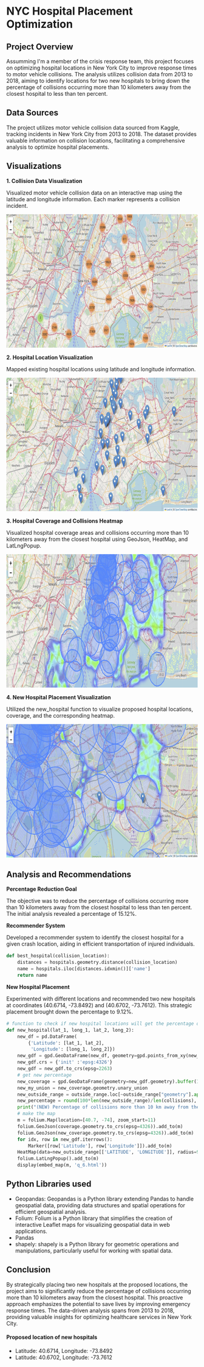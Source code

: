 # NYC Hospital Placement Optimization

## Project Overview

Assumming I'm a member of the crisis response team, this project focuses on optimizing hospital locations in New York City to improve response times to motor vehicle collisions. The analysis utilizes collision data from 2013 to 2018, aiming to identify locations for two new hospitals to bring down the percentage of collisions occurring more than 10 kilometers away from the closest hospital to less than ten percent.

## Data Sources

The project utilizes motor vehicle collision data sourced from Kaggle, tracking incidents in New York City from 2013 to 2018. The dataset provides valuable information on collision locations, facilitating a comprehensive analysis to optimize hospital placements.

## Visualizations

**1. Collision Data Visualization**

Visualized motor vehicle collision data on an interactive map using the latitude and longitude information. Each marker represents a collision incident.

<img src="q1.jpg" height="350px" width="650">

**2. Hospital Location Visualization**

Mapped existing hospital locations using latitude and longitude information.

<img src="q2.jpg" height="350px" width="650">

**3. Hospital Coverage and Collisions Heatmap**

Visualized hospital coverage areas and collisions occurring more than 10 kilometers away from the closest hospital using GeoJson, HeatMap, and LatLngPopup.

<img src="m6.jpg" height="350px" width="650">

**4. New Hospital Placement Visualization**

Utilized the new_hospital function to visualize proposed hospital locations, coverage, and the corresponding heatmap.

<img src="q6.jpg" height="350px" width="650">

## Analysis and Recommendations

**Percentage Reduction Goal**

The objective was to reduce the percentage of collisions occurring more than 10 kilometers away from the closest hospital to less than ten percent. The initial analysis revealed a percentage of 15.12%.

**Recommender System**

Developed a recommender system to identify the closest hospital for a given crash location, aiding in efficient transportation of injured individuals.

```python
def best_hospital(collision_location):
    distances = hospitals.geometry.distance(collision_location)
    name = hospitals.iloc[distances.idxmin()]['name']
    return name
```

**New Hospital Placement**

Experimented with different locations and recommended two new hospitals at coordinates (40.6714, -73.8492) and (40.6702, -73.7612). This strategic placement brought down the percentage to 9.12%.

```python
# function to check if new hospital locations will get the percentage of collisions more than 10km to <10%
def new_hospital(lat_1, long_1, lat_2, long_2):
    new_df = pd.DataFrame(
        {'Latitude': [lat_1, lat_2],
         'Longitude': [long_1, long_2]})
    new_gdf = gpd.GeoDataFrame(new_df, geometry=gpd.points_from_xy(new_df.Longitude, new_df.Latitude))
    new_gdf.crs = {'init' :'epsg:4326'}
    new_gdf = new_gdf.to_crs(epsg=2263)
    # get new percentage
    new_coverage = gpd.GeoDataFrame(geometry=new_gdf.geometry).buffer(10000)
    new_my_union = new_coverage.geometry.unary_union
    new_outside_range = outside_range.loc[~outside_range["geometry"].apply(lambda x: new_my_union.contains(x))]
    new_percentage = round(100*len(new_outside_range)/len(collisions), 2)
    print("(NEW) Percentage of collisions more than 10 km away from the closest hospital: {}%".format(new_percentage))
    # make the map
    m = folium.Map(location=[40.7, -74], zoom_start=11) 
    folium.GeoJson(coverage.geometry.to_crs(epsg=4326)).add_to(m)
    folium.GeoJson(new_coverage.geometry.to_crs(epsg=4326)).add_to(m)
    for idx, row in new_gdf.iterrows():
        Marker([row['Latitude'], row['Longitude']]).add_to(m)
    HeatMap(data=new_outside_range[['LATITUDE', 'LONGITUDE']], radius=9).add_to(m)
    folium.LatLngPopup().add_to(m)
    display(embed_map(m, 'q_6.html'))
```

## Python Libraries used

- Geopandas: Geopandas is a Python library extending Pandas to handle geospatial data, providing data structures and spatial operations for efficient geospatial analysis.
- Folium: Folium is a Python library that simplifies the creation of interactive Leaflet maps for visualizing geospatial data in web applications.
- Pandas
- shapely: shapely is a Python library for geometric operations and manipulations, particularly useful for working with spatial data.

## Conclusion

By strategically placing two new hospitals at the proposed locations, the project aims to significantly reduce the percentage of collisions occurring more than 10 kilometers away from the closest hospital. This proactive approach emphasizes the potential to save lives by improving emergency response times. The data-driven analysis spans from 2013 to 2018, providing valuable insights for optimizing healthcare services in New York City.

#### Proposed location of new hospitals

- Latitude: 40.6714, Longitude: -73.8492
- Latitude: 40.6702, Longitude: -73.7612


